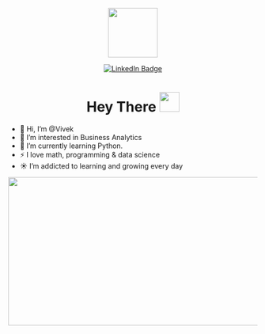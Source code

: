 <p align="center"><img src="https://media.giphy.com/media/M9gbBd9nbDrOTu1Mqx/giphy.gif" width="100"/></p>
<p align="center">
<a href="https://www.linkedin.com/in/vivek-t-68291716a"><img src="https://img.shields.io/badge/LinkedIn-blue?style=for-the-badge&logo=linkedin&logoColor=white" alt="LinkedIn Badge"></a>
</p>


<h1 align="center">Hey There <img src="https://media.giphy.com/media/hvRJCLFzcasrR4ia7z/giphy.gif" width="40"></h1>

- 👋 Hi, I’m @Vivek
- 👀 I’m interested in Business Analytics 
- 🌱 I’m currently learning Python.
- ⚡ I love math, programming & data science
- ☀️ I’m addicted to learning and growing every day

<p align="center"><img src="https://media.giphy.com/media/dWesBcTLavkZuG35MI/giphy.gif" width="600" height="300"  /></p>

<!---
Vivek-deft/Vivek-deft is a ✨ special ✨ repository because its `README.md` (this file) appears on your GitHub profile.
You can click the Preview link to take a look at your changes.
--->
